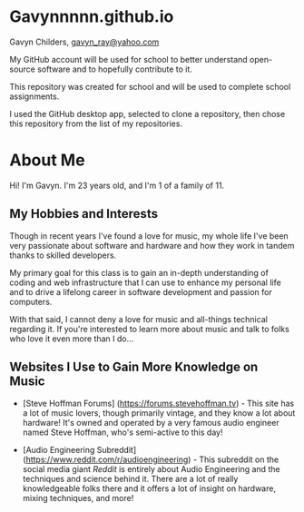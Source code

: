 # Gavynnnnn.github.io

Gavyn Childers, gavyn_ray@yahoo.com

My GitHub account will be used for school to better understand open-source software and to hopefully contribute to it.

This repository was created for school and will be used to complete school assignments.

I used the GitHub desktop app, selected to clone a repository, then chose this repository from the list of my repositories.


# About Me
Hi! I'm Gavyn. I'm 23 years old, and I'm 1 of a family of 11.

## My Hobbies and Interests
Though in recent years I've found a love for music, 
my whole life I've been very passionate about software and hardware and how they work in tandem thanks to skilled developers.

My primary goal for this class is to gain an in-depth understanding of coding and web infrastructure that I can use to enhance my personal life
and to drive a lifelong career in software development and passion for computers.

With that said, I cannot deny a love for music and all-things technical regarding it. If you're interested to learn more about music and talk to
folks who love it even more than I do...

## Websites I Use to Gain More Knowledge on Music
- [Steve Hoffman Forums] (https://forums.stevehoffman.tv) - This site has a lot of music lovers, though primarily vintage, and they know a lot about hardware! It's owned and operated by a very famous audio engineer named Steve Hoffman, who's semi-active to this day!

- [Audio Engineering Subreddit] (https://www.reddit.com/r/audioengineering) - This subreddit on the social media giant _Reddit_ is entirely about Audio Engineering and the techniques and science behind it. There are a lot of really knowledgeable folks there and it offers a lot of insight on hardware, mixing techniques, and more!
